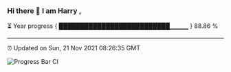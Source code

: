 ### Hi there 👋 I am Harry , 

⏳ Year progress { ██████████████████████████▁▁▁▁ } 88.86 %

---

⏰ Updated on Sun, 21 Nov 2021 08:26:35 GMT

![Progress Bar CI](https://github.com/duykhang68/duykhang68/workflows/Progress%20Bar%20CI/badge.svg)
